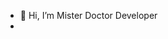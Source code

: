 - 👋 Hi, I’m Mister Doctor Developer
- 
<!---
bagint/bagint is a ✨ special ✨ repository because its `README.md` (this file) appears on your GitHub profile.
You can click the Preview link to take a look at your changes.
--->
